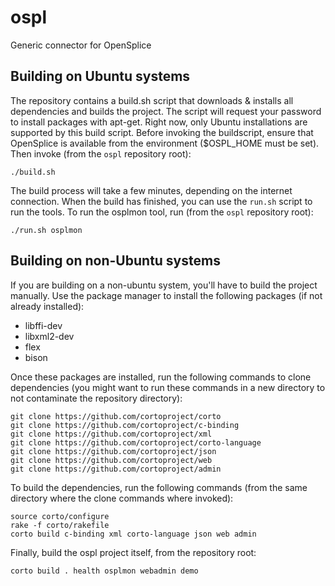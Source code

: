 # ospl
Generic connector for OpenSplice 

## Building on Ubuntu systems
The repository contains a build.sh script that downloads & installs all dependencies and builds the project. The script will request  your password to install packages with apt-get. Right now, only Ubuntu installations are supported by this build script. Before invoking the buildscript, ensure that OpenSplice is available from the environment ($OSPL_HOME must be set). Then invoke (from the `ospl` repository root):
```
./build.sh
```
The build process will take a few minutes, depending on the internet connection. When the build has finished, you can use the `run.sh` script to run the tools. To run the osplmon tool, run (from the `ospl` repository root):
```
./run.sh osplmon
```

## Building on non-Ubuntu systems
If you are building on a non-ubuntu system, you'll have to build the project manually. Use the package manager to install the following packages (if not already installed):
 * libffi-dev
 * libxml2-dev
 * flex
 * bison
 
Once these packages are installed, run the following commands to clone dependencies (you might want to run these commands in a new directory to not contaminate the repository directory):
```
git clone https://github.com/cortoproject/corto
git clone https://github.com/cortoproject/c-binding
git clone https://github.com/cortoproject/xml
git clone https://github.com/cortoproject/corto-language
git clone https://github.com/cortoproject/json
git clone https://github.com/cortoproject/web
git clone https://github.com/cortoproject/admin
```

To build the dependencies, run the following commands (from the same directory where the clone commands where invoked):
```
source corto/configure
rake -f corto/rakefile
corto build c-binding xml corto-language json web admin
```

Finally, build the ospl project itself, from the repository root:
```
corto build . health osplmon webadmin demo
```
